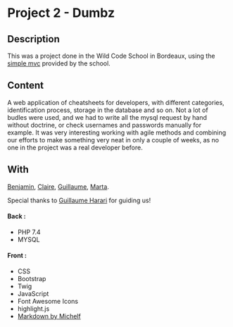 # Project 2 - Dumbz

## Description

This was a project done in the Wild Code School in Bordeaux, using the [simple mvc](https://github.com/WildCodeSchool/simple-mvc) provided by the school.

## Content

A web application of cheatsheets for developers, with different categories, identification process, storage in the database and so on.
Not a lot of budles were used, and we had to write all the mysql request by hand without doctrine, or check usernames and passwords manually for example.
It was very interesting working with agile methods and combining our efforts to make something very neat in only a couple of weeks, as no one in the project was a real developer before.

## With

[Benjamin](https://github.com/FromBenj),
[Claire](https://github.com/Claire812),
[Guillaume](https://github.com/Blustery33),
[Marta](https://github.com/kozmarti).

Special thanks to [Guillaume Harari](https://github.com/guillaumebdx) for guiding us!

#### Back :
- PHP 7.4
- MYSQL

#### Front :
- CSS
- Bootstrap
- Twig
- JavaScript
- Font Awesome Icons
- highlight.js
- [Markdown by Michelf](https://github.com/michelf/php-markdown)




